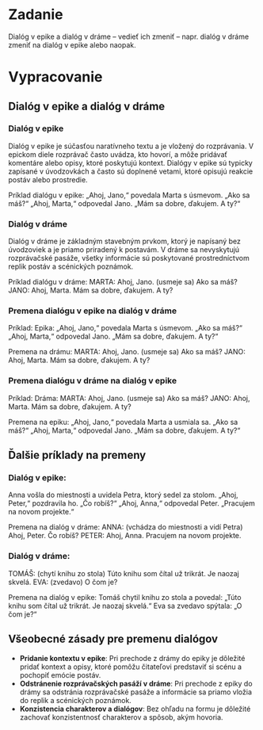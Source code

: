 # Zadanie

Dialóg v epike a dialóg v dráme – vedieť ich zmeniť – napr. dialóg v dráme zmeniť na dialóg v epike alebo naopak.

# Vypracovanie

## Dialóg v epike a dialóg v dráme

### Dialóg v epike

Dialóg v epike je súčasťou naratívneho textu a je vložený do rozprávania. V epickom diele rozprávač často uvádza, kto hovorí, a môže pridávať komentáre alebo opisy, ktoré poskytujú kontext. Dialógy v epike sú typicky zapísané v úvodzovkách a často sú doplnené vetami, ktoré opisujú reakcie postáv alebo prostredie.

Príklad dialógu v epike:
„Ahoj, Jano,“ povedala Marta s úsmevom. „Ako sa máš?“
„Ahoj, Marta,“ odpovedal Jano. „Mám sa dobre, ďakujem. A ty?“

### Dialóg v dráme

Dialóg v dráme je základným stavebným prvkom, ktorý je napísaný bez úvodzoviek a je priamo priradený k postavám. V dráme sa nevyskytujú rozprávačské pasáže, všetky informácie sú poskytované prostredníctvom replik postáv a scénických poznámok.

Príklad dialógu v dráme:
MARTA: Ahoj, Jano. (usmeje sa) Ako sa máš?
JANO: Ahoj, Marta. Mám sa dobre, ďakujem. A ty?

### Premena dialógu v epike na dialóg v dráme

Príklad:
Epika: „Ahoj, Jano,“ povedala Marta s úsmevom. „Ako sa máš?“ „Ahoj, Marta,“ odpovedal Jano. „Mám sa dobre, ďakujem. A ty?“

Premena na drámu:
MARTA: Ahoj, Jano. (usmeje sa) Ako sa máš?
JANO: Ahoj, Marta. Mám sa dobre, ďakujem. A ty?

### Premena dialógu v dráme na dialóg v epike

Príklad:
Dráma:
MARTA: Ahoj, Jano. (usmeje sa) Ako sa máš?
JANO: Ahoj, Marta. Mám sa dobre, ďakujem. A ty?

Premena na epiku:
„Ahoj, Jano,“ povedala Marta a usmiala sa. „Ako sa máš?“ „Ahoj, Marta,“ odpovedal Jano. „Mám sa dobre, ďakujem. A ty?“

## Ďalšie príklady na premeny

### Dialóg v epike:
Anna vošla do miestnosti a uvidela Petra, ktorý sedel za stolom. „Ahoj, Peter,“ pozdravila ho. „Čo robíš?“
„Ahoj, Anna,“ odpovedal Peter. „Pracujem na novom projekte.“

Premena na dialóg v dráme:
ANNA: (vchádza do miestnosti a vidí Petra) Ahoj, Peter. Čo robíš?
PETER: Ahoj, Anna. Pracujem na novom projekte.

### Dialóg v dráme:
TOMÁŠ: (chytí knihu zo stola) Túto knihu som čítal už trikrát. Je naozaj skvelá.
EVA: (zvedavo) O čom je?

Premena na dialóg v epike:
Tomáš chytil knihu zo stola a povedal: „Túto knihu som čítal už trikrát. Je naozaj skvelá.“
Eva sa zvedavo spýtala: „O čom je?“

## Všeobecné zásady pre premenu dialógov

- **Pridanie kontextu v epike**: Pri prechode z drámy do epiky je dôležité pridať kontext a opisy, ktoré pomôžu čitateľovi predstaviť si scénu a pochopiť emócie postáv.
- **Odstránenie rozprávačských pasáží v dráme**: Pri prechode z epiky do drámy sa odstránia rozprávačské pasáže a informácie sa priamo vložia do replik a scénických poznámok.
- **Konzistencia charakterov a dialógov**: Bez ohľadu na formu je dôležité zachovať konzistentnosť charakterov a spôsob, akým hovoria.